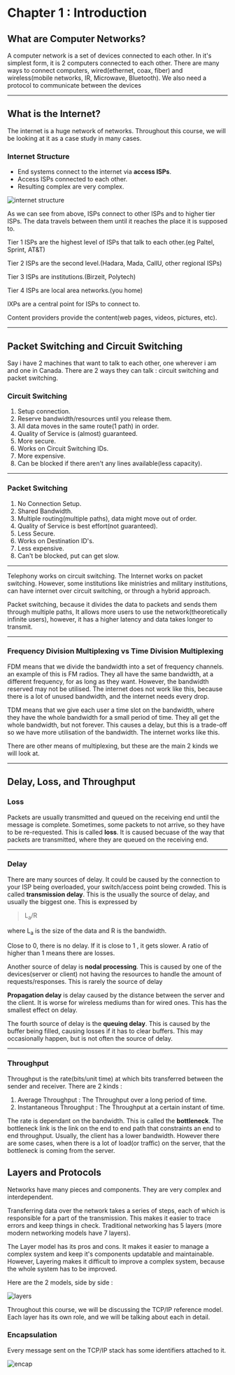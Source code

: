# Chapter 1 : Introduction

## What are Computer Networks?

A computer network is a set of devices connected to each other. In it's 
simplest form, it is 2 computers connected to each other. There are many
ways to connect computers, wired(ethernet, coax, fiber) and wireless(mobile networks,
IR, Microwave, Bluetooth). We also need a protocol to communicate between the devices

--- 


## What is the Internet?

The internet is a huge network of networks. Throughout this course, we will
be looking at it as a case study in many cases.

### Internet Structure 

- End systems connect to the internet via **access ISPs**.
- Access ISPs connected to each other.
- Resulting complex are very complex. 

![internet structure](http://imada.sdu.dk/~jamik/dm543-14/material/Week1/network-of-networks.png)

As we can see from above, ISPs connect to other ISPs and to higher tier ISPs. The 
data travels between them until  it reaches the place it is supposed to.

Tier 1 ISPs are the highest level of ISPs that talk to each other.(eg Paltel, Sprint, AT\&T)

Tier 2 ISPs are the second level.(Hadara, Mada, CallU, other regional ISPs)

Tier 3 ISPs are institutions.(Birzeit, Polytech)

Tier 4 ISPs are local area networks.(you home)

IXPs are a central point for ISPs to connect to.

Content providers provide the content(web pages, videos, pictures, etc).

---

## Packet Switching and Circuit Switching

Say i have 2 machines that want to talk to each other, one wherever i am 
and one in Canada. There are 2 ways they can talk : circuit switching and
packet switching.

### Circuit Switching

1. Setup connection.
2. Reserve bandwidth/resources until you release them.
3. All data moves in the same route(1 path) in order.
4. Quality of Service is (almost) guaranteed.
5. More secure.
6. Works on Circuit Switching IDs.
7. More expensive.
8. Can be blocked if there aren't any lines available(less capacity).

--- 

### Packet Switching

1. No Connection Setup.
2. Shared Bandwidth.
3. Multiple routing(multiple paths), data might move out of order.
4. Quality of Service is best effort(not guaranteed).
5. Less Secure.
6. Works on Destination ID's.
7. Less expensive.
8. Can't be blocked, put can get slow.

---

Telephony works on circuit switching. The Internet works on packet switching.
However, some institutions like ministries and military institutions, can have
internet over circuit switching, or through a hybrid approach.

Packet switching, because it divides the data to packets and sends them through
multiple paths, It allows more users to use the network(theoretically infinite
users), however, it has a higher latency and data takes longer to transmit.


---

### Frequency Division Multiplexing vs Time Division Multiplexing

FDM means that we divide the bandwidth into a set of frequency channels.
an example of this is FM radios. They all have the same bandwidth, at 
a different frequency, for as long as they want. However, the bandwidth 
reserved may not be utilised. The internet does not work like this, because
there is a lot of unused bandwidth, and the internet needs every drop.

TDM means that we give each user a time slot on the bandwidth, where they
have the whole bandwidth for a small period of time.  They all get the 
whole bandwidth, but not forever. This causes a delay, but this is a 
trade-off so we have more utilisation of the bandwidth. The internet
works like this.

There are other means of multiplexing, but these are the main 2 kinds we 
will look at. 
  
---

## Delay, Loss, and Throughput



### Loss

Packets are usually transmitted and queued on the receiving end until 
the message is complete. Sometimes, some packets to not arrive, so they 
have to be re-requested. This is called **loss**. It is caused becuase 
of the way that packets are transmitted, where they are queued on the 
receiving end. 
 
---

### Delay 

There are many sources of delay. It could be caused by the connection
to your ISP being overloaded, your switch/access point being crowded.
This is called **transmission delay**.  This is the usually the source
of delay, and usually the biggest one. This is expressed by

> L<sub>a</sub>/R 

where L<sub>a</sub> is the size of the data and R is the bandwidth.

Close to 0, there is no delay. If it is close to 1 , it gets slower. A 
ratio of higher than 1 means there are losses.

Another source of delay is **nodal processing**. This is caused by one 
of the devices(server or client) not having the resources to handle 
the amount of requests/responses. This is rarely the source of delay

**Propagation delay** is delay caused by the distance between the server
and the client. It is worse for wireless mediums than for wired ones. This
has the smallest effect on delay.

The fourth source of delay is the **queuing delay**. This is caused by
the buffer being filled, causing losses if it has to clear buffers. This
may occasionally happen, but is not often the source of delay.

---


### Throughput

Throughput is the rate(bits/unit time) at which bits transferred between the sender
and receiver. There are 2 kinds :

1. Average Throughput : The Throughput over a long period of time.
2. Instantaneous Throughput : The Throughput at a certain instant of time.

The rate is dependant on the bandwidth. This is
called the **bottleneck**. The bottleneck link is the link on the end to end path 
that constraints an end to end throughput. Usually, the client has a lower bandwidth.
However there are some cases, when there is a lot of load(or traffic) on the server, 
that the bottleneck is coming from the server.

## Layers and Protocols

Networks have many pieces and components. They are very complex
and interdependent. 

Transferring data over the network takes a series of steps, each of which
is responsible for a part of the transmission. This makes it easier to 
trace errors and keep things in check. Traditional networking has 5 layers
(more modern networking models have 7 layers).

The Layer model has its pros and cons. It makes it easier to manage a complex system
and keep it's components updatable and maintainable. However, Layering makes it
difficult to improve a complex system, because the whole system has to be 
improved.

Here are the 2 models, side by side :

![layers](https://www.tutorialspoint.com/ipv4/images/tcpip_layers.jpg)


Throughout this course, we will be discussing the TCP/IP reference model. 
Each layer has its own role, and we will be talking about each in detail.

### Encapsulation

Every message sent on the TCP/IP stack has some identifiers attached to it.

![encap](https://flylib.com/books/4/271/1/html/2/files/02fig02.gif)






